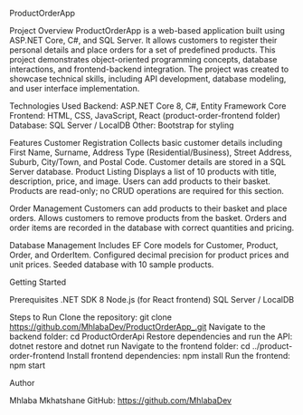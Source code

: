 ProductOrderApp

Project Overview ProductOrderApp is a web-based application built using ASP.NET Core, C#, and SQL Server. It allows customers to register their personal details and place orders for a set of predefined products. This project demonstrates object-oriented programming concepts, database interactions, and frontend-backend integration. The project was created to showcase technical skills, including API development, database modeling, and user interface implementation.

Technologies Used Backend: ASP.NET Core 8, C#, Entity Framework Core Frontend: HTML, CSS, JavaScript, React (product-order-frontend folder) Database: SQL Server / LocalDB Other: Bootstrap for styling

Features Customer Registration Collects basic customer details including First Name, Surname, Address Type (Residential/Business), Street Address, Suburb, City/Town, and Postal Code. Customer details are stored in a SQL Server database. Product Listing Displays a list of 10 products with title, description, price, and image. Users can add products to their basket. Products are read-only; no CRUD operations are required for this section.

Order Management Customers can add products to their basket and place orders. Allows customers to remove products from the basket. Orders and order items are recorded in the database with correct quantities and pricing.

Database Management Includes EF Core models for Customer, Product, Order, and OrderItem. Configured decimal precision for product prices and unit prices. Seeded database with 10 sample products.

Getting Started

Prerequisites .NET SDK 8 Node.js (for React frontend) SQL Server / LocalDB

Steps to Run Clone the repository: git clone https://github.com/MhlabaDev/ProductOrderApp_.git Navigate to the backend folder: cd ProductOrderApi Restore dependencies and run the API: dotnet restore and dotnet run Navigate to the frontend folder: cd ../product-order-frontend Install frontend dependencies: npm install Run the frontend: npm start

Author

Mhlaba Mkhatshane GitHub: https://github.com/MhlabaDev
